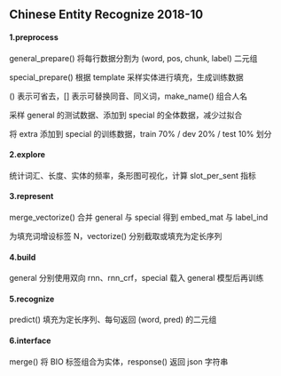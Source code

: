 ## Chinese Entity Recognize 2018-10

#### 1.preprocess

general_prepare() 将每行数据分割为 (word, pos, chunk, label) 二元组

special_prepare() 根据 template 采样实体进行填充，生成训练数据

() 表示可省去，[] 表示可替换同音、同义词，make_name() 组合人名

采样 general 的测试数据、添加到 special 的全体数据，减少过拟合

将 extra 添加到 special 的训练数据，train 70% / dev 20% / test 10% 划分

#### 2.explore

统计词汇、长度、实体的频率，条形图可视化，计算 slot_per_sent 指标

#### 3.represent

merge_vectorize() 合并 general 与 special 得到 embed_mat 与 label_ind

为填充词增设标签 N，vectorize() 分别截取或填充为定长序列

#### 4.build

general 分别使用双向 rnn、rnn_crf，special 载入 general 模型后再训练

#### 5.recognize

predict() 填充为定长序列、每句返回 (word, pred) 的二元组

#### 6.interface

merge() 将 BIO 标签组合为实体，response() 返回 json 字符串